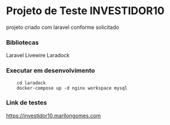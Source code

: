 # Projeto de Teste INVESTIDOR10

projeto criado com laravel conforme solicitado

### Bibliotecas
Laravel Livewire
Laradock

### Executar em desenvolvimento
```
    cd laradock
    docker-compose up -d nginx workspace mysql
```

### Link de testes

https://investidor10.marllongomes.com